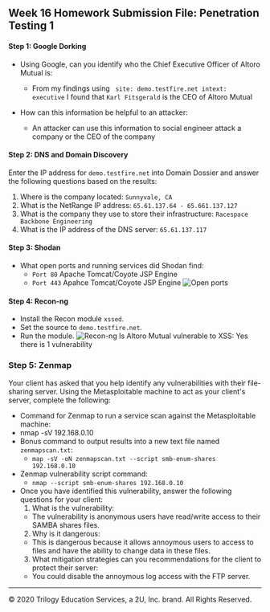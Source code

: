## Week 16 Homework Submission File: Penetration Testing 1

#### Step 1: Google Dorking


- Using Google, can you identify who the Chief Executive Officer of Altoro Mutual is:
  - From my findings using ` site: demo.testfire.net intext: executive` I found that `Karl Fitsgerald` is the CEO of Altoro Mutual

- How can this information be helpful to an attacker:
  - An attacker can use this information to social engineer attack a company or the CEO of the company

#### Step 2: DNS and Domain Discovery

Enter the IP address for `demo.testfire.net` into Domain Dossier and answer the following questions based on the results:

  1. Where is the company located: 
    `Sunnyvale, CA`
  2. What is the NetRange IP address:
    `65.61.137.64 - 65.661.137.127`
  3. What is the company they use to store their infrastructure:
    `Racespace Backbone Engineering`
  4. What is the IP address of the DNS server:
    `65.61.137.117`
#### Step 3: Shodan

- What open ports and running services did Shodan find:
  - `Port 80` Apache Tomcat/Coyote JSP Engine
  - `Port 443` Apahce Tomcat/Coyote JSP Engine
 ![Open ports](Images/open_ports.png)
#### Step 4: Recon-ng

- Install the Recon module `xssed`. 
- Set the source to `demo.testfire.net`. 
- Run the module. 
![Recon-ng](Images/Recon_ng.png)
Is Altoro Mutual vulnerable to XSS: Yes there is 1 vulnerability

### Step 5: Zenmap

Your client has asked that you help identify any vulnerabilities with their file-sharing server. Using the Metasploitable machine to act as your client's server, complete the following:

- Command for Zenmap to run a service scan against the Metasploitable machine: 
 - nmap -sV 192.168.0.10
- Bonus command to output results into a new text file named `zenmapscan.txt`:
  - `map -sV -oN zenmapscan.txt --script smb-enum-shares 192.168.0.10`
- Zenmap vulnerability script command: 
  - `nmap --script smb-enum-shares 192.168.0.10`
- Once you have identified this vulnerability, answer the following questions for your client:
  1. What is the vulnerability:
  - The vulnerability is anonymous users have read/write access to their SAMBA shares files.
  2. Why is it dangerous:
  - This is dangerous because it allows annoymous users to access to files and have the ability to change data in these files.
  3. What mitigation strategies can you recommendations for the client to protect their server:
  - You could disable the annoymous log access with the FTP server. 
---
© 2020 Trilogy Education Services, a 2U, Inc. brand. All Rights Reserved.  

